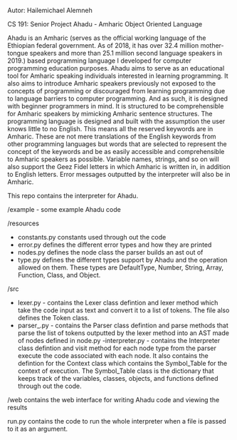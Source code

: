 Autor: Hailemichael Alemneh

CS 191: Senior Project
Ahadu - Amharic Object Oriented Language

Ahadu is an Amharic (serves as the official working language of the Ethiopian 
federal government. As of 2018, it has over 32.4 million mother-tongue speakers 
and more than 25.1 million second language speakers in 2019.) based programming 
language I developed for computer programming education purposes. Ahadu aims to 
serve as an educational tool for Amharic speaking individuals interested in 
learning programming. It also aims to introduce Amharic speakers previously not 
exposed to the concepts of programming or discouraged from learning programming 
due to language barriers to computer programming. And as such, it is designed 
with beginner programmers in mind. It is structured to be comprehensible for 
Amharic speakers by mimicking Amharic sentence structures. The programming 
language is designed and built with the assumption the user knows little to no 
English. This means all the reserved keywords are in Amharic. These are not 
mere translations of the English keywords from other programming languages but
words that are selected to represent the concept of the keywords and be as 
easily accessible and comprehensible to Amharic speakers as possible. Variable 
names, strings, and so on will also support the Geez Fidel letters in which 
Amharic is written in, in addition to English letters. Error messages outputted 
by the interpreter will also be in Amharic. 

This repo contains the interpreter for Ahadu.

/example - some example Ahadu code

/resources 
- constants.py constants used through out the code
- error.py defines the different error types and how they are printed
- nodes.py defines the node class the parser builds an ast out of
- type.py defines the different types support by Ahadu and the operation 
allowed on them. These types are DefaultType, Number, String, Array, Function,
Class, and Object.

/src
- lexer.py - contains the Lexer class defintion and lexer method which take the
code input as text and convert it to a list of tokens. The file also defines 
the Token class.
- parser_.py - contains the Parser class defintion and parse methods that parse 
the list of tokens outputted by the lexer method into an AST made of nodes 
defined in node.py
-interpreter.py - contains the Interpreter class defintion and visit method for
each node type from the parser execute the code associated with each node. It 
also contains the defintion for the Context class which contains the 
Symbol_Table for the context of execution. The Symbol_Table class is the 
dictionary that keeps track of the variables, classes, objects, and functions
defined through out the code.

/web contains the web interface for writing Ahadu code and viewing the results

run.py contains the code to run the whole interpreter when a file is passed to
it as an argument.

